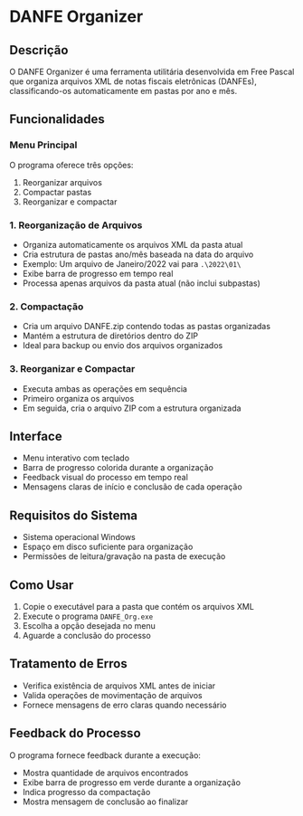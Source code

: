 # DANFE Organizer

## Descrição

O DANFE Organizer é uma ferramenta utilitária desenvolvida em Free Pascal que
organiza arquivos XML de notas fiscais eletrônicas (DANFEs), classificando-os
automaticamente em pastas por ano e mês.

## Funcionalidades

### Menu Principal

O programa oferece três opções:

1. Reorganizar arquivos
2. Compactar pastas
3. Reorganizar e compactar

### 1. Reorganização de Arquivos

- Organiza automaticamente os arquivos XML da pasta atual
- Cria estrutura de pastas ano/mês baseada na data do arquivo
- Exemplo: Um arquivo de Janeiro/2022 vai para `.\2022\01\`
- Exibe barra de progresso em tempo real
- Processa apenas arquivos da pasta atual (não inclui subpastas)

### 2. Compactação

- Cria um arquivo DANFE.zip contendo todas as pastas organizadas
- Mantém a estrutura de diretórios dentro do ZIP
- Ideal para backup ou envio dos arquivos organizados

### 3. Reorganizar e Compactar

- Executa ambas as operações em sequência
- Primeiro organiza os arquivos
- Em seguida, cria o arquivo ZIP com a estrutura organizada

## Interface

- Menu interativo com teclado
- Barra de progresso colorida durante a organização
- Feedback visual do processo em tempo real
- Mensagens claras de início e conclusão de cada operação

## Requisitos do Sistema

- Sistema operacional Windows
- Espaço em disco suficiente para organização
- Permissões de leitura/gravação na pasta de execução

## Como Usar

1. Copie o executável para a pasta que contém os arquivos XML
2. Execute o programa `DANFE_Org.exe`
3. Escolha a opção desejada no menu
4. Aguarde a conclusão do processo

## Tratamento de Erros

- Verifica existência de arquivos XML antes de iniciar
- Valida operações de movimentação de arquivos
- Fornece mensagens de erro claras quando necessário

## Feedback do Processo

O programa fornece feedback durante a execução:

- Mostra quantidade de arquivos encontrados
- Exibe barra de progresso em verde durante a organização
- Indica progresso da compactação
- Mostra mensagem de conclusão ao finalizar
